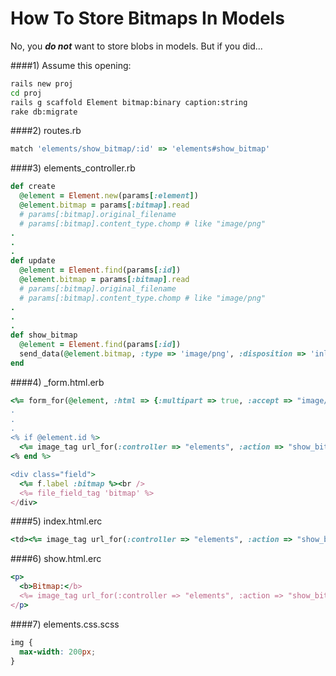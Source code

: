How To Store Bitmaps In Models
=========

No, you ***do not*** want to store blobs in models.  But if you did...

####1) Assume this opening:

```bash
rails new proj
cd proj
rails g scaffold Element bitmap:binary caption:string
rake db:migrate
```

####2) routes.rb

```ruby
match 'elements/show_bitmap/:id' => 'elements#show_bitmap'
```

####3) elements_controller.rb

```ruby
def create
  @element = Element.new(params[:element])
  @element.bitmap = params[:bitmap].read
  # params[:bitmap].original_filename 
  # params[:bitmap].content_type.chomp # like "image/png"
.
.
.
def update
  @element = Element.find(params[:id])
  @element.bitmap = params[:bitmap].read
  # params[:bitmap].original_filename 
  # params[:bitmap].content_type.chomp # like "image/png"
.
.
.
def show_bitmap
  @element = Element.find(params[:id])
  send_data(@element.bitmap, :type => 'image/png', :disposition => 'inline')
end
```

####4) _form.html.erb    

```ruby
<%= form_for(@element, :html => {:multipart => true, :accept => "image/*; capture=camera"}) do |f| %>
.
. 
.
<% if @element.id %>
  <%= image_tag url_for(:controller => "elements", :action => "show_bitmap", :id => @element.id) %>
<% end %>

<div class="field">
  <%= f.label :bitmap %><br />
  <%= file_field_tag 'bitmap' %>
</div>
```

####5) index.html.erc

```ruby
<td><%= image_tag url_for(:controller => "elements", :action => "show_bitmap", :id => element.id) %></td>
```

####6) show.html.erc

```ruby
<p>
  <b>Bitmap:</b>
  <%= image_tag url_for(:controller => "elements", :action => "show_bitmap", :id => @element.id) %>
</p>
```

####7) elements.css.scss

```css
img {
  max-width: 200px;
}
```

